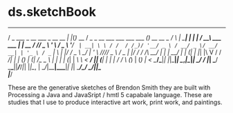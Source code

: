 ds.sketchBook
=============
   ___                          _   _           ___                             _               __ _        _       _         ___             _    
  / _ \___ _ __   ___ _ __ __ _| |_(_)_   __   / _ \_ __ ___   ___ ___  ___ ___(_)_ __   __ _  / _\ | _____| |_ ___| |__     / __\ ___   ___ | | __
 / /_\/ _ \ '_ \ / _ \ '__/ _` | __| \ \ / /  / /_)/ '__/ _ \ / __/ _ \/ __/ __| | '_ \ / _` | \ \| |/ / _ \ __/ __| '_ \   /__\/// _ \ / _ \| |/ /
/ /_\\  __/ | | |  __/ | | (_| | |_| |\ V /  / ___/| | | (_) | (_|  __/\__ \__ \ | | | | (_| | _\ \   <  __/ || (__| | | | / \/  \ (_) | (_) |   < 
\____/\___|_| |_|\___|_|  \__,_|\__|_| \_/   \/    |_|  \___/ \___\___||___/___/_|_| |_|\__, | \__/_|\_\___|\__\___|_| |_| \_____/\___/ \___/|_|\_\
                                                                                        |___/                                                      

<div style="width:100%; float:left">
These are the generative sketches of Brendon Smith they are built with Processing a Java and JavaSript / hmtl 5 capabale language.  These are studies that I use to produce interactive art work, print work, and paintings.
</div>
